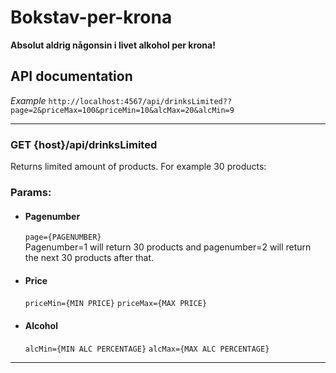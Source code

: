 # Bokstav-per-krona 

**Absolut aldrig någonsin i livet alkohol per krona!**

## API documentation

*Example*
`http://localhost:4567/api/drinksLimited??page=2&priceMax=100&priceMin=10&alcMax=20&alcMin=9`

---

### GET {host}/api/drinksLimited 
 
Returns limited amount of products. For example 30 products:

### Params:

* #### Pagenumber
    `page={PAGENUMBER}`  
    Pagenumber=1 will return 30 products and pagenumber=2 will return the next 30 products after that.

* #### Price
    `priceMin={MIN PRICE}`
    `priceMax={MAX PRICE}`

* #### Alcohol
    `alcMin={MIN ALC PERCENTAGE}`
    `alcMax={MAX ALC PERCENTAGE}`

  
---


